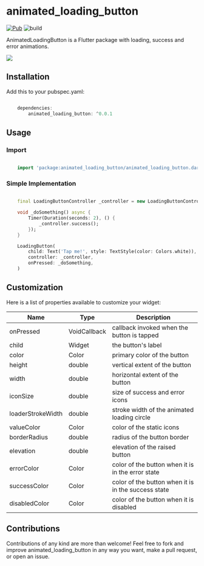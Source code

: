 # animated_loading_button

[![Pub](https://img.shields.io/pub/v/country_code_picker.svg)](https://pub.dartlang.org/packages/country_code_picker)
![build](https://github.com/chrisedg87/flutter_rounded_loading_button/workflows/build/badge.svg)

AnimatedLoadingButton is a Flutter package with loading, success and error animations.

![](screenshots/loading-button.gif)

## Installation

   Add this to your pubspec.yaml:

```dart

    dependencies:
        animated_loading_button: ^0.0.1

```

## Usage

### Import

```dart

    import 'package:animated_loading_button/animated_loading_button.dart';

```

### Simple Implementation

```dart

    final LoadingButtonController _controller = new LoadingButtonController();

    void _doSomething() async {
        Timer(Duration(seconds: 2), () {
            _controller.success();
        });
    }

    LoadingButton(
        child: Text('Tap me!', style: TextStyle(color: Colors.white)),
        controller: _controller,
        onPressed: _doSomething,
    )

```

## Customization

Here is a list of properties available to customize your widget:

| Name | Type | Description |
|-----|-----|------|
|onPressed| VoidCallback | callback invoked when the button is tapped |
|child| Widget | the button's label |
|color| Color | primary color of the button |
|height| double | vertical extent of the button |
|width| double | horizontal extent of the button |
|iconSize| double | size of success and error icons |
|loaderStrokeWidth| double | stroke width of the animated loading circle |
|valueColor| Color | color of the static icons |
|borderRadius| double | radius of the button border |
|elevation| double | elevation of the raised button |
|errorColor| Color | color of the button when it is in the error state |
|successColor| Color | color of the button when it is in the success state |
|disabledColor| Color | color of the button when it is disabled |

## Contributions

Contributions of any kind are more than welcome! Feel free to fork and improve animated_loading_button in any way you want, make a pull request, or open an issue.

